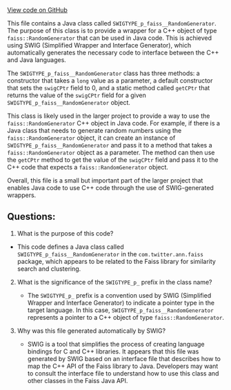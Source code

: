 [View code on GitHub](https://github.com/misbahsy/the-algorithm/ann/src/main/java/com/twitter/ann/faiss/swig/SWIGTYPE_p_faiss__RandomGenerator.java)

This file contains a Java class called `SWIGTYPE_p_faiss__RandomGenerator`. The purpose of this class is to provide a wrapper for a C++ object of type `faiss::RandomGenerator` that can be used in Java code. This is achieved using SWIG (Simplified Wrapper and Interface Generator), which automatically generates the necessary code to interface between the C++ and Java languages.

The `SWIGTYPE_p_faiss__RandomGenerator` class has three methods: a constructor that takes a `long` value as a parameter, a default constructor that sets the `swigCPtr` field to 0, and a static method called `getCPtr` that returns the value of the `swigCPtr` field for a given `SWIGTYPE_p_faiss__RandomGenerator` object.

This class is likely used in the larger project to provide a way to use the `faiss::RandomGenerator` C++ object in Java code. For example, if there is a Java class that needs to generate random numbers using the `faiss::RandomGenerator` object, it can create an instance of `SWIGTYPE_p_faiss__RandomGenerator` and pass it to a method that takes a `faiss::RandomGenerator` object as a parameter. The method can then use the `getCPtr` method to get the value of the `swigCPtr` field and pass it to the C++ code that expects a `faiss::RandomGenerator` object.

Overall, this file is a small but important part of the larger project that enables Java code to use C++ code through the use of SWIG-generated wrappers.
## Questions: 
 1. What is the purpose of this code?
   - This code defines a Java class called `SWIGTYPE_p_faiss__RandomGenerator` in the `com.twitter.ann.faiss` package, which appears to be related to the Faiss library for similarity search and clustering.

2. What is the significance of the `SWIGTYPE_p_` prefix in the class name?
   - The `SWIGTYPE_p_` prefix is a convention used by SWIG (Simplified Wrapper and Interface Generator) to indicate a pointer type in the target language. In this case, `SWIGTYPE_p_faiss__RandomGenerator` represents a pointer to a C++ object of type `faiss::RandomGenerator`.

3. Why was this file generated automatically by SWIG?
   - SWIG is a tool that simplifies the process of creating language bindings for C and C++ libraries. It appears that this file was generated by SWIG based on an interface file that describes how to map the C++ API of the Faiss library to Java. Developers may want to consult the interface file to understand how to use this class and other classes in the Faiss Java API.